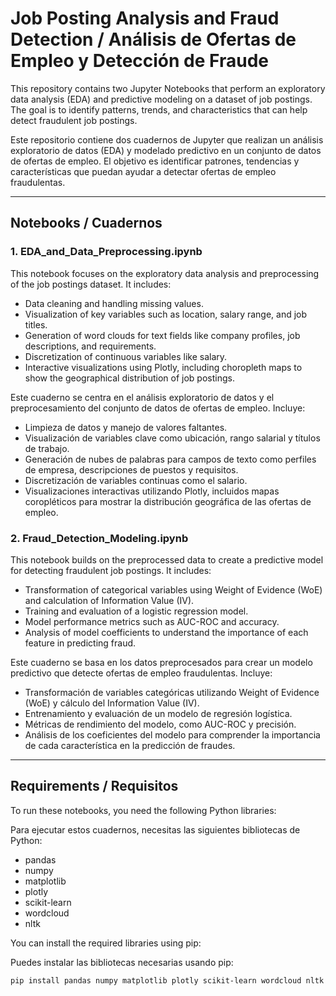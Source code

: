 # Job Posting Analysis and Fraud Detection / Análisis de Ofertas de Empleo y Detección de Fraude

This repository contains two Jupyter Notebooks that perform an exploratory data analysis (EDA) and predictive modeling on a dataset of job postings. The goal is to identify patterns, trends, and characteristics that can help detect fraudulent job postings.

Este repositorio contiene dos cuadernos de Jupyter que realizan un análisis exploratorio de datos (EDA) y modelado predictivo en un conjunto de datos de ofertas de empleo. El objetivo es identificar patrones, tendencias y características que puedan ayudar a detectar ofertas de empleo fraudulentas.

---

## Notebooks / Cuadernos

### 1. **EDA_and_Data_Preprocessing.ipynb**

This notebook focuses on the exploratory data analysis and preprocessing of the job postings dataset. It includes:

- Data cleaning and handling missing values.
- Visualization of key variables such as location, salary range, and job titles.
- Generation of word clouds for text fields like company profiles, job descriptions, and requirements.
- Discretization of continuous variables like salary.
- Interactive visualizations using Plotly, including choropleth maps to show the geographical distribution of job postings.

Este cuaderno se centra en el análisis exploratorio de datos y el preprocesamiento del conjunto de datos de ofertas de empleo. Incluye:

- Limpieza de datos y manejo de valores faltantes.
- Visualización de variables clave como ubicación, rango salarial y títulos de trabajo.
- Generación de nubes de palabras para campos de texto como perfiles de empresa, descripciones de puestos y requisitos.
- Discretización de variables continuas como el salario.
- Visualizaciones interactivas utilizando Plotly, incluidos mapas coropléticos para mostrar la distribución geográfica de las ofertas de empleo.

### 2. **Fraud_Detection_Modeling.ipynb**

This notebook builds on the preprocessed data to create a predictive model for detecting fraudulent job postings. It includes:

- Transformation of categorical variables using Weight of Evidence (WoE) and calculation of Information Value (IV).
- Training and evaluation of a logistic regression model.
- Model performance metrics such as AUC-ROC and accuracy.
- Analysis of model coefficients to understand the importance of each feature in predicting fraud.

Este cuaderno se basa en los datos preprocesados para crear un modelo predictivo que detecte ofertas de empleo fraudulentas. Incluye:

- Transformación de variables categóricas utilizando Weight of Evidence (WoE) y cálculo del Information Value (IV).
- Entrenamiento y evaluación de un modelo de regresión logística.
- Métricas de rendimiento del modelo, como AUC-ROC y precisión.
- Análisis de los coeficientes del modelo para comprender la importancia de cada característica en la predicción de fraudes.

---

## Requirements / Requisitos

To run these notebooks, you need the following Python libraries:

Para ejecutar estos cuadernos, necesitas las siguientes bibliotecas de Python:

- pandas
- numpy
- matplotlib
- plotly
- scikit-learn
- wordcloud
- nltk

You can install the required libraries using pip:

Puedes instalar las bibliotecas necesarias usando pip:

```bash
pip install pandas numpy matplotlib plotly scikit-learn wordcloud nltk
